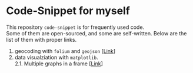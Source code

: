 # Code-Snippet for myself
This repository `code-snippet` is for frequently used code.  
Some of them are open-sourced, and some are self-written.
Below are the list of them with proper links.

1. geocoding with `folium` and `geojson` [<a href='https://github.com/jehyunlee/code-snippet/blob/master/1_folium_geojson/190712_folium_geojson.md'>Link</a>]  
2. data visualziation with `matplotlib`.  
2.1. Multiple graphs in a frame [<a href=https://rawcdn.githack.com/jehyunlee/code-snippet/3ea9c0e48a51aace37fbd500cf9309c99342b4bc/2_matplotlib/WindAnalysis.html>Link</a>]
